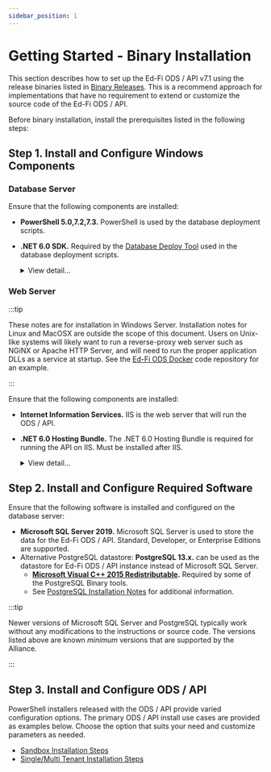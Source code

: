 ```yaml
---
sidebar_position: 1
---
```


# Getting Started - Binary Installation

This section describes how to set up the Ed-Fi ODS / API v7.1 using the release
binaries listed in [Binary
Releases](./binary-releases.md). This is a
recommend approach for implementations that have no requirement to extend or
customize the source code of the Ed-Fi ODS / API.

Before binary installation, install the prerequisites listed in the following
steps:

## Step 1. Install and Configure Windows Components

### Database Server

Ensure that the following components are installed:

* **PowerShell 5.0,7.2,7.3.** PowerShell is used by the database deployment
  scripts.
* **.NET 6.0 SDK.** Required by the [Database Deploy
  Tool](../../platform-dev-guide/utilities/database-deploy-tool)
  used in the database deployment scripts.
  
  <details>
      <summary>View detail...</summary>

  **PowerShell 5.0**

    Verify that PowerShell 5.0 or above is installed:

    1. Press the **Windows key** 🪟 on your keyboard, type **PowerShell**,
           select **Windows PowerShell**, and press **Enter**.
    2. Type **$PSVersionTable.PSVersion**, and press **Enter**.

          ![PowerShell Version Check](https://lh4.googleusercontent.com/r__NXFQbu_V0pxJ32otzjgRyU5OHgUX-XniyRdimDSCH7Q0Wp9q-eKQKEc-8wmi-FdSu69TRrsHjwkuySdytVWIx6MEr7J1MU0NNg-NwWWw4RIjrVOQWW1zGm_YLA1bdjdhc-nqY)

    3. If the required version is not installed, download [Windows Management
          Framework
          5.0](https://www.microsoft.com/en-us/download/details.aspx?id=50395), which
          includes PowerShell 5.0.

    **.NET 6.0 SDK**

    Download and install the latest release of the [.NET 6.0 SDK](https://dotnet.microsoft.com/en-us/download/dotnet/6.0)

    ![SDK 6.0](https://edfi.atlassian.net/wiki/download/thumbnails/25493611/image2022-3-8_10-52-30.png?version=1&modificationDate=1699456099517&cacheVersion=1&api=v2&width=666&height=390)
    </details>

### Web Server

:::tip

These notes are for installation in Windows Server. Installation notes for Linux
and MacOSX are outside the scope of this document. Users on Unix-like systems
will likely want to run a reverse-proxy web server such as NGiNX or Apache HTTP
Server, and will need to run the proper application DLLs as a service at
startup. See the [Ed-Fi ODS
Docker](https://github.com/Ed-Fi-Alliance-OSS/Ed-Fi-ODS-Docker) code repository
for an example.

:::

Ensure that the following components are installed:

* **Internet Information Services.** IIS is the web server that will run the
  ODS / API.
* **.NET 6.0 Hosting Bundle.** The .NET 6.0 Hosting Bundle is required for
  running the API on IIS. Must be installed after IIS.

  <details>
    <summary>View detail...</summary>

    **Internet Information Services**

    1. Press the **Windows key** 🪟 on your keyboard, type "features",
       select **Turn Windows features on or off**, press **Enter**.
    2. Check the box next to Internet Information Services. The default
        selections will be good for most cases.
    3. Click **OK**.

    ![windows feature](https://edfi.atlassian.net/wiki/download/thumbnails/25493611/image2021-10-13_16-25-43.png?version=1&modificationDate=1699456099243&cacheVersion=1&api=v2&width=412&height=364)
    
    **.NET 6.0 Hosting Bundle**

    Download and install [.NET Hosting Bundle 6.0](https://dotnet.microsoft.com/en-us/download/dotnet/6.0).

    ![.net hosting bundle](https://edfi.atlassian.net/wiki/download/thumbnails/25493611/image2022-3-8_10-53-38.png?version=1&modificationDate=1699456099523&cacheVersion=1&api=v2&width=666&height=401)
  </details>

## Step 2. Install and Configure Required Software

Ensure that the following software is installed and configured on the database
server:

* **Microsoft SQL Server 2019.** Microsoft SQL Server is used to store the data
  for the Ed-Fi ODS / API. Standard, Developer, or Enterprise Editions are
  supported.
* Alternative PostgreSQL datastore: **PostgreSQL 13.x.** can be used as the
  datastore for Ed-Fi ODS / API instance instead of Microsoft SQL Server.
  * **[Microsoft Visual C++ 2015
    Redistributable](https://www.microsoft.com/en-us/download/details.aspx?id=52685).**
    Required by some of the PostgreSQL Binary tools.
  * See [PostgreSQL Installation Notes](./postgresql-installation-notes.md) for
    additional information.

:::tip

Newer versions of Microsoft SQL Server and PostgreSQL typically work without any
modifications to the instructions or source code. The versions listed above are
known _minimum_ versions that are supported by the Alliance.

:::

## Step 3. Install and Configure ODS / API

PowerShell installers released with the ODS / API provide varied configuration
options. The primary ODS / API install use cases are provided as examples below.
Choose the option that suits your need and customize parameters as needed.

* [Sandbox Installation Steps](./sandbox-installation-steps)
* [Single/Multi Tenant Installation Steps](./singlemulti-tenant-installation-steps)
